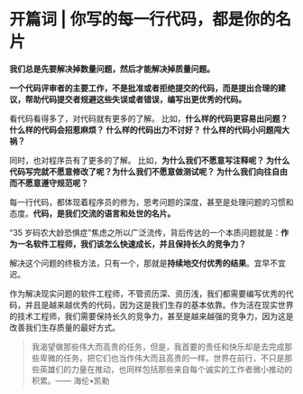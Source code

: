 # 开篇词 | 你写的每一行代码，都是你的名片

**我们总是先要解决掉数量问题，然后才能解决掉质量问题。**

**一个代码评审者的主要工作，不是批准或者拒绝提交的代码，而是提出合理的建议，帮助代码提交者规避这些失误或者错误，编写出更优秀的代码。**

看代码看得多了，对代码就有更多的了解。 比如，**什么样的代码更容易出问题？ 什么样的代码会招惹麻烦？ 什么样的代码出力不讨好？ 什么样的代码小问题闯大祸？**

同时，也对程序员有了更多的了解。 比如，**为什么我们不愿意写注释呢？ 为什么代码写完就不愿意修改了呢？为什么我们不愿意做测试呢？ 为什么我们向往自由而不愿意遵守规范呢？**

每一行代码，都体现着程序员的修为，思考问题的深度，甚至是处理问题的习惯和态度。**代码，是我们交流的语言和处世的名片。**

“35 岁码农大龄恐惧症”焦虑之所以广泛流传，背后传达的一个本质问题就是：**作为一名软件工程师，我们该怎么快速成长，并且保持长久的竞争力？**

解决这个问题的终极方法，只有一个，那就是**持续地交付优秀的结果**。宜早不宜迟。

作为解决现实问题的软件工程师，不管资历深、资历浅，我们都需要编写优秀的代码，并且是越来越优秀的代码，因为这是我们生存的基本依靠。作为活在现实世界的技术工程师，我们需要保持长久的竞争力，甚至是越来越强的竞争力，因为这是改善我们生存质量的最好方式。

> 我渴望做那些伟大而高贵的任务，但是，我首要的责任和快乐却是去完成那些卑微的任务，把它们也当作伟大而且高贵的一样。世界在前行，不只是那些英雄们的力量在推动，也同样包括那些来自每个诚实的工作者微小推动的积累。—— 海伦•凯勒